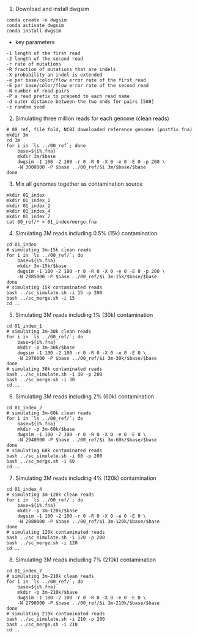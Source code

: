 1. Download and install dwgsim
```
conda create -n dwgsim
conda activate dwgsim
conda install dwgsim
```
- key parameters
```
-1 length of the first read
-2 length of the second read
-r rate of mutations 
-R fraction of mutations that are indels
-X probability an indel is extended
-e per base/color/flow error rate of the first read
-E per base/color/flow error rate of the second read
-N number of read pairs
-P a read prefix to prepend to each read name
-d outer distance between the two ends for pairs [500]
-z random seed
```
2. Simulating three million reads for each genome (clean reads)
```
# 00_ref, file fold, NCBI downloaded reference genomes (postfix fna)
mkdir 3m
cd 3m
for i in `ls ../00_ref`; done
    base=${i%.fna}
    mkdir 3m/$base
    dwgsim -1 100 -2 100 -r 0 -R 0 -X 0 -e 0 -E 0 -p 200 \
    -N 3000000 -P $base ../00_ref/$i 3m/$base/$base
done
```
3. Mix all genomes together as contamination source 
```
mkdir 01_index
mkdir 01_index_1
mkdir 01_index_2
mkdir 01_index_4
mkdir 01_index_7
cat 00_ref/* > 01_index/merge.fna
```
4. Simulating 3M reads including 0.5% (15k) contamination
```
cd 01_index
# simulating 3m-15k clean reads
for i in `ls ../00_ref/`; do
    base=${i%.fna}
    mkdir 3m-15k/$base
    dwgsim -1 100 -2 100 -r 0 -R 0 -X 0 -e 0 -E 0 -p 200 \
    -N 2985000 -P $base ../00_ref/$i 3m-15k/$base/$base
done
# simulating 15k contaminated reads
bash ../sc_simulate.sh -i 15 -p 200
bash ../sc_merge.sh -i 15
cd ..
```
5. Simulating 3M reads including 1% (30k) contamination
```
cd 01_index_1
# simulating 3m-30k clean reads
for i in `ls ../00_ref/`; do
    base=${i%.fna}
    mkdir -p 3m-30k/$base
    dwgsim -1 100 -2 100 -r 0 -R 0 -X 0 -e 0 -E 0 \
    -N 2970000 -P $base ../00_ref/$i 3m-30k/$base/$base
done
# simulating 30k contaminated reads
bash ../sc_simulate.sh -i 30 -p 200
bash ../sc_merge.sh -i 30
cd ..
```
6. Simulating 3M reads including 2% (60k) contamination
```
cd 01_index_2
# simulating 3m-60k clean reads
for i in `ls ../00_ref/`; do
    base=${i%.fna}
    mkdir -p 3m-60k/$base
    dwgsim -1 100 -2 100 -r 0 -R 0 -X 0 -e 0 -E 0 \
    -N 2940000 -P $base ../00_ref/$i 3m-60k/$base/$base
done
# simulating 60k contaminated reads
bash ../sc_simulate.sh -i 60 -p 200
bash ../sc_merge.sh -i 60
cd ..
```
7. Simulating 3M reads including 4% (120k) contamination
```
cd 01_index_4
# simulating 3m-120k clean reads
for i in `ls ../00_ref/`; do
    base=${i%.fna}
    mkdir -p 3m-120k/$base
    dwgsim -1 100 -2 100 -r 0 -R 0 -X 0 -e 0 -E 0 \
    -N 2880000 -P $base ../00_ref/$i 3m-120k/$base/$base
done
# simulating 120k contaminated reads
bash ../sc_simulate.sh -i 120 -p 200
bash ../sc_merge.sh -i 120
cd ..
```
8. Simulating 3M reads including 7% (210k) contamination
```
cd 01_index_7
# simulating 3m-210k clean reads
for i in `ls ../00_ref/`; do
    base=${i%.fna}
    mkdir -p 3m-210k/$base
    dwgsim -1 100 -2 100 -r 0 -R 0 -X 0 -e 0 -E 0 \
    -N 2790000 -P $base ../00_ref/$i 3m-210k/$base/$base
done
# simulating 210k contaminated reads
bash ../sc_simulate.sh -i 210 -p 200
bash ../sc_merge.sh -i 210
cd ..
```




